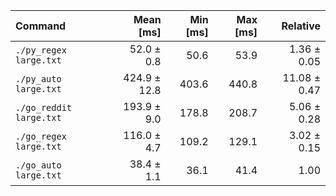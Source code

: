 | Command | Mean [ms] | Min [ms] | Max [ms] | Relative |
|:---|---:|---:|---:|---:|
| `./py_regex large.txt` | 52.0 ± 0.8 | 50.6 | 53.9 | 1.36 ± 0.05 |
| `./py_auto large.txt` | 424.9 ± 12.8 | 403.6 | 440.8 | 11.08 ± 0.47 |
| `./go_reddit large.txt` | 193.9 ± 9.0 | 178.8 | 208.7 | 5.06 ± 0.28 |
| `./go_regex large.txt` | 116.0 ± 4.7 | 109.2 | 129.1 | 3.02 ± 0.15 |
| `./go_auto large.txt` | 38.4 ± 1.1 | 36.1 | 41.4 | 1.00 |

